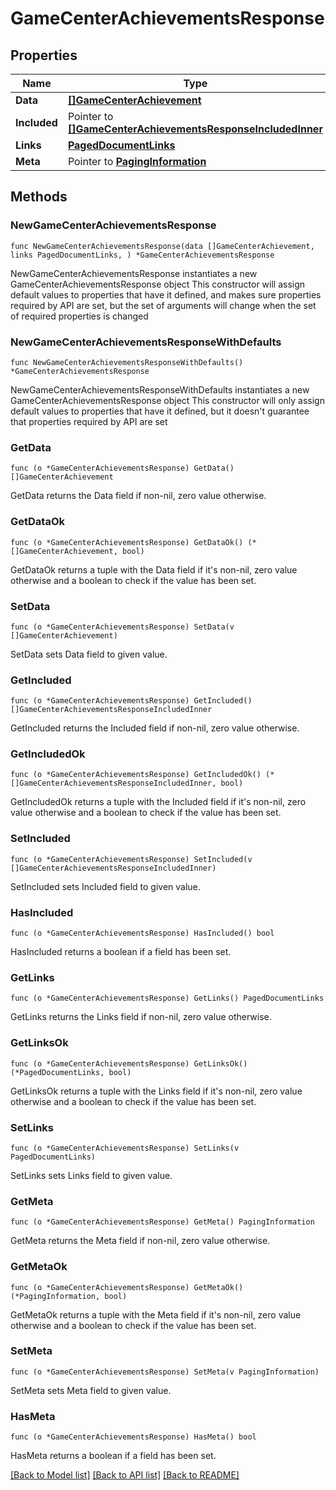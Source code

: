 # GameCenterAchievementsResponse

## Properties

Name | Type | Description | Notes
------------ | ------------- | ------------- | -------------
**Data** | [**[]GameCenterAchievement**](GameCenterAchievement.md) |  | 
**Included** | Pointer to [**[]GameCenterAchievementsResponseIncludedInner**](GameCenterAchievementsResponseIncludedInner.md) |  | [optional] 
**Links** | [**PagedDocumentLinks**](PagedDocumentLinks.md) |  | 
**Meta** | Pointer to [**PagingInformation**](PagingInformation.md) |  | [optional] 

## Methods

### NewGameCenterAchievementsResponse

`func NewGameCenterAchievementsResponse(data []GameCenterAchievement, links PagedDocumentLinks, ) *GameCenterAchievementsResponse`

NewGameCenterAchievementsResponse instantiates a new GameCenterAchievementsResponse object
This constructor will assign default values to properties that have it defined,
and makes sure properties required by API are set, but the set of arguments
will change when the set of required properties is changed

### NewGameCenterAchievementsResponseWithDefaults

`func NewGameCenterAchievementsResponseWithDefaults() *GameCenterAchievementsResponse`

NewGameCenterAchievementsResponseWithDefaults instantiates a new GameCenterAchievementsResponse object
This constructor will only assign default values to properties that have it defined,
but it doesn't guarantee that properties required by API are set

### GetData

`func (o *GameCenterAchievementsResponse) GetData() []GameCenterAchievement`

GetData returns the Data field if non-nil, zero value otherwise.

### GetDataOk

`func (o *GameCenterAchievementsResponse) GetDataOk() (*[]GameCenterAchievement, bool)`

GetDataOk returns a tuple with the Data field if it's non-nil, zero value otherwise
and a boolean to check if the value has been set.

### SetData

`func (o *GameCenterAchievementsResponse) SetData(v []GameCenterAchievement)`

SetData sets Data field to given value.


### GetIncluded

`func (o *GameCenterAchievementsResponse) GetIncluded() []GameCenterAchievementsResponseIncludedInner`

GetIncluded returns the Included field if non-nil, zero value otherwise.

### GetIncludedOk

`func (o *GameCenterAchievementsResponse) GetIncludedOk() (*[]GameCenterAchievementsResponseIncludedInner, bool)`

GetIncludedOk returns a tuple with the Included field if it's non-nil, zero value otherwise
and a boolean to check if the value has been set.

### SetIncluded

`func (o *GameCenterAchievementsResponse) SetIncluded(v []GameCenterAchievementsResponseIncludedInner)`

SetIncluded sets Included field to given value.

### HasIncluded

`func (o *GameCenterAchievementsResponse) HasIncluded() bool`

HasIncluded returns a boolean if a field has been set.

### GetLinks

`func (o *GameCenterAchievementsResponse) GetLinks() PagedDocumentLinks`

GetLinks returns the Links field if non-nil, zero value otherwise.

### GetLinksOk

`func (o *GameCenterAchievementsResponse) GetLinksOk() (*PagedDocumentLinks, bool)`

GetLinksOk returns a tuple with the Links field if it's non-nil, zero value otherwise
and a boolean to check if the value has been set.

### SetLinks

`func (o *GameCenterAchievementsResponse) SetLinks(v PagedDocumentLinks)`

SetLinks sets Links field to given value.


### GetMeta

`func (o *GameCenterAchievementsResponse) GetMeta() PagingInformation`

GetMeta returns the Meta field if non-nil, zero value otherwise.

### GetMetaOk

`func (o *GameCenterAchievementsResponse) GetMetaOk() (*PagingInformation, bool)`

GetMetaOk returns a tuple with the Meta field if it's non-nil, zero value otherwise
and a boolean to check if the value has been set.

### SetMeta

`func (o *GameCenterAchievementsResponse) SetMeta(v PagingInformation)`

SetMeta sets Meta field to given value.

### HasMeta

`func (o *GameCenterAchievementsResponse) HasMeta() bool`

HasMeta returns a boolean if a field has been set.


[[Back to Model list]](../README.md#documentation-for-models) [[Back to API list]](../README.md#documentation-for-api-endpoints) [[Back to README]](../README.md)


